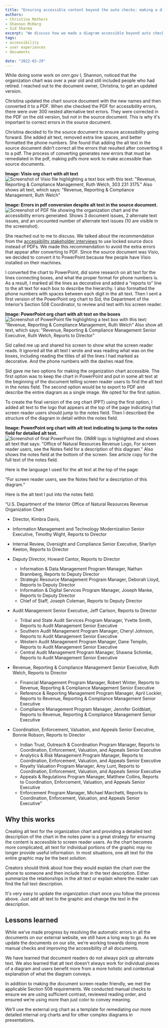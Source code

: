 ```yaml
---
title: "Ensuring accessible content beyond the auto checks: making a diagram screen reader friendly"
authors:
- Christina Mathers
- Shannon McHarg
- Sid Sharma
excerpt: "We discuss how we made a diagram accessible beyond auto check functionality by making it better for screen reader users."
tags:
- accessibility
- user experiences
- documents

date: "2022-03-29"
---
```


While doing some work on onrr.gov I, Shannon, noticed that the organization chart was over a year old and still included people who had retired. I reached out to the document owner, Christina, to get an updated version.

Christina updated the chart source document with the new names and then converted it to a PDF. When she checked the PDF for accessibility errors, there were over 300 nested alternative text errors. They were corrected in the PDF on the old version, but not in the source document. This is why it's important to correct errors in the source document.

Christina decided to fix the source document to ensure accessibility going forward. She added alt text, removed extra line spaces, and better formatted the phone numbers. She found that adding the alt text in the source document didn’t correct all the errors that resulted after converting it to a pdf. The process of converting generates new errors that must be remediated in the pdf, making pdfs more work to make accessible than source documents.

**Image: Visio org chart with alt text**
![Screenshot of Visio file highlighting a text box with this text: "Revenue, Reporting & Compliance Management, Ruth Welch, 303 231 3175." Also shows alt text, which says: "Revenue, Reporting & Compliance Management, Ruth Welch"](./Visio_Org_Chart.png)


**Image: Errors in pdf conversion despite alt text in the source document.**
![Screenshot of PDF file showing the organization chart and the accessibility errors generated. Shows 3 document issues, 2 alternate text issues, and an uncounted number of alternate text issues (10 are visible in the screenshot).](./PDF_Errors.png)


She reached out to me to discuss. We talked about the recommendation from the [accessibility stakeholder interviews](https://blog-nrrd.doi.gov/508-Study/) to use locked source docs instead of PDFs. We made this recommendation to avoid the extra errors that appear after converting to PDF. Since the source document was Visio, we decided to convert it to PowerPoint because few people have Visio installed on their machines.

I converted the chart to PowerPoint, did some research on alt text for the lines connecting boxes, and what the proper format for phone numbers is. As a result, I marked all the lines as decorative and added a “reports to” line to the alt text for each box to describe the hierarchy. I also formatted the phone numbers with spaces between each digit in the alt text. Then I sent a first version of the PowerPoint org chart to Sid, the Department of the Interior’s Section 508 Coordinator, to review and test with his screen reader.

**Image: PowerPoint org chart with alt text on the boxes**
![Screenshot of PowerPoint file highlighting a text box with this text: "Revenue, Reporting & Compliance Management, Ruth Welch" Also show alt text, which says: "Revenue, Reporting & Compliance Management Senior Executive, Ruth Welch, Reports to Director"](./OrgChart_V1_AltText.png)

Sid called me up and shared his screen to show what the screen reader reads. It ignored all the alt text I wrote and was reading what was on the boxes, including reading the titles of all the lines I had marked as decorative. And the phone numbers with the dashes read fine.

Sid gave me two options for making the organization chart accessible. The first option was to keep the chart in PowerPoint and put in some alt text at the beginning of the document telling screen reader users to find the alt text in the notes field. The second option would be to export to PDF and describe the entire diagram as a single image. We opted for the first option.

To create the final version of the org chart (PPT) using the first option, I added alt text to the logo that appears at the top of the page indicating that screen reader users should jump to the notes field. Then I described the structure of the diagram in detail within the notes field.

**Image: PowerPoint org chart with alt text indicating to jump to the notes field for detailed alt text.**
![Screenshot of final PowerPoint file. ONRR logo is highlighted and shows alt text that says: "Office of Natural Resources Revenue Logo, For screen reader users, see the Notes field for a description of this diagram." Also shows the notes field at the bottom of the screen. See article copy for the full text of the notes field.](./OrgChart_Final.png)

Here is the language I used for the alt text at the top of the page:

“For screen reader users, see the Notes field for a description of this diagram.”

Here is the alt text I put into the notes field:

“U.S. Department of the Interior Office of Natural Resources Revenue Organization Chart
*	Director, Kimbra Davis, 
* Information Management and Technology Modernization Senior Executive, Timothy Wight, Reports to Director
* Internal Review, Oversight and Compliance Senior Executive, Sharilyn Keeton, Reports to Director
* Deputy Director, Howard Cantor, Reports to Director

  * Information & Data Management Program Manager, Nathan Brannberg, Reports to Deputy Director
  * Strategic Resource Management Program Manager, Deborah Lloyd, Reports to Deputy Director
  * Information & Digital Services Program Manager, Joseph Manke, Reports to Deputy Director
  * Chief of Staff, Joseph Coleman, Reports to Deputy Director

* Audit Management Senior Executive, Jeff Carlson, Reports to Director

  * Tribal and State Audit Services Program Manager, Yvette Smith, Reports to Audit Management Senior Executive
  * Southern Audit Management Program Manager, Cheryl Johnson, Reports to Audit Management Senior Executive
  * Western Audit Management Program Manager, Dane Templin, Reports to Audit Management Senior Executive
  * Central Audit Management Program Manager, Shawna Schimke, Reports to Audit Management Senior Executive

* Revenue, Reporting & Compliance Management Senior Executive, Ruth Welch, Reports to Director

  * Financial Management Program Manager, Robert Winter, Reports to Revenue, Reporting & Compliance Management Senior Executive
  * Reference & Reporting Management Program Manager, April Lockler, Reports to Revenue, Reporting & Compliance Management Senior Executive
  * Compliance Management Program Manager, Jennifer Goldblatt, Reports to Revenue, Reporting & Compliance Management Senior Executive

* Coordination, Enforcement, Valuation, and Appeals Senior Executive, Bonnie Robson, Reports to Director

  * Indian Trust, Outreach  & Coordination Program Manager, Reports to Coordination, Enforcement, Valuation, and Appeals Senior Executive
  * Analytics & Risk Management Program Manager, Reports to Coordination, Enforcement, Valuation, and Appeals Senior Executive
  * Royalty Valuation Program Manager, Amy Lunt, Reports to Coordination, Enforcement, Valuation, and Appeals Senior Executive
  * Appeals & Regulations Program Manager, Matthew Collins, Reports to Coordination, Enforcement, Valuation, and Appeals Senior Executive
  * Enforcement Program Manager, Michael Marchetti, Reports to Coordination, Enforcement, Valuation, and Appeals Senior Executive”

## Why this works
Creating alt text for the organization chart and providing a detailed text description of the chart in the notes pane is a great strategy for ensuring the content is accessible to screen reader users. As the chart becomes more complicated, alt text for individual portions of the graphic may no longer provide useful information. In most situations, one alt text for the entire graphic may be the best solution.

Creators should think about how they would explain the chart over the phone to someone and then include that in the text description. Either summarize the relationships in the alt text or explain where the reader can find the full text description.

It's very easy to update the organization chart once you follow the process above. Just add alt text to the graphic and change the text in the description.

## Lessons learned
While we’ve made progress by resolving the automatic errors in all the documents on our external website, we still have a long way to go. As we update the documents on our site, we’re working towards doing more manual checks and improving the accessibility of all documents.

We have learned that document readers do not always pick up alternate text. We also learned that alt text doesn’t always work for individual pieces of a diagram and users benefit more from a more holistic and contextual explanation of what the diagram conveys.

In addition to making the document screen reader friendly, we met the applicable Section 508 requirements. We conducted manual checks to ensure we are using sufficient contrast, reviewed reading order, and ensured we’re using more than just color to convey meaning.

We’ll use the external org chart as a template for remediating our more detailed internal org charts and for other complex diagrams in presentations.  
